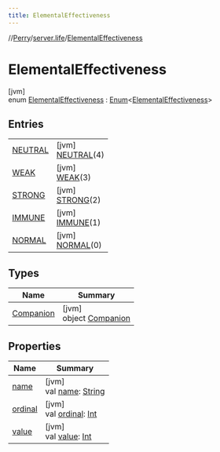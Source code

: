 ```yaml
---
title: ElementalEffectiveness
---
```

//[Perry](../../../index.html)/[server.life](../index.html)/[ElementalEffectiveness](index.html)



# ElementalEffectiveness



[jvm]\
enum [ElementalEffectiveness](index.html) : [Enum](https://kotlinlang.org/api/latest/jvm/stdlib/kotlin/-enum/index.html)&lt;[ElementalEffectiveness](index.html)&gt;



## Entries


| | |
|---|---|
| [NEUTRAL](-n-e-u-t-r-a-l/index.html) | [jvm]<br>[NEUTRAL](-n-e-u-t-r-a-l/index.html)(4) |
| [WEAK](-w-e-a-k/index.html) | [jvm]<br>[WEAK](-w-e-a-k/index.html)(3) |
| [STRONG](-s-t-r-o-n-g/index.html) | [jvm]<br>[STRONG](-s-t-r-o-n-g/index.html)(2) |
| [IMMUNE](-i-m-m-u-n-e/index.html) | [jvm]<br>[IMMUNE](-i-m-m-u-n-e/index.html)(1) |
| [NORMAL](-n-o-r-m-a-l/index.html) | [jvm]<br>[NORMAL](-n-o-r-m-a-l/index.html)(0) |


## Types


| Name | Summary |
|---|---|
| [Companion](-companion/index.html) | [jvm]<br>object [Companion](-companion/index.html) |


## Properties


| Name | Summary |
|---|---|
| [name](../../tools.settings/-database-type/-my-s-q-l/index.html#-372974862%2FProperties%2F863300109) | [jvm]<br>val [name](../../tools.settings/-database-type/-my-s-q-l/index.html#-372974862%2FProperties%2F863300109): [String](https://kotlinlang.org/api/latest/jvm/stdlib/kotlin/-string/index.html) |
| [ordinal](../../tools.settings/-database-type/-my-s-q-l/index.html#-739389684%2FProperties%2F863300109) | [jvm]<br>val [ordinal](../../tools.settings/-database-type/-my-s-q-l/index.html#-739389684%2FProperties%2F863300109): [Int](https://kotlinlang.org/api/latest/jvm/stdlib/kotlin/-int/index.html) |
| [value](value.html) | [jvm]<br>val [value](value.html): [Int](https://kotlinlang.org/api/latest/jvm/stdlib/kotlin/-int/index.html) |

